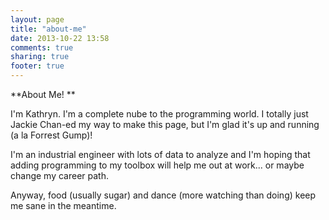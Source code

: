 ```yaml
---
layout: page
title: "about-me"
date: 2013-10-22 13:58
comments: true
sharing: true
footer: true
---
```


**About Me! ** 

I'm Kathryn.  I'm a complete nube to the programming world.  I totally just Jackie Chan-ed my way to make this page, but I'm glad it's up and running (a la Forrest Gump)!

I'm an industrial engineer with lots of data to analyze and I'm hoping that adding programming to my toolbox will help me out at work... or maybe change my career path.  

Anyway, food (usually sugar) and dance (more watching than doing) keep me sane in the meantime.    

